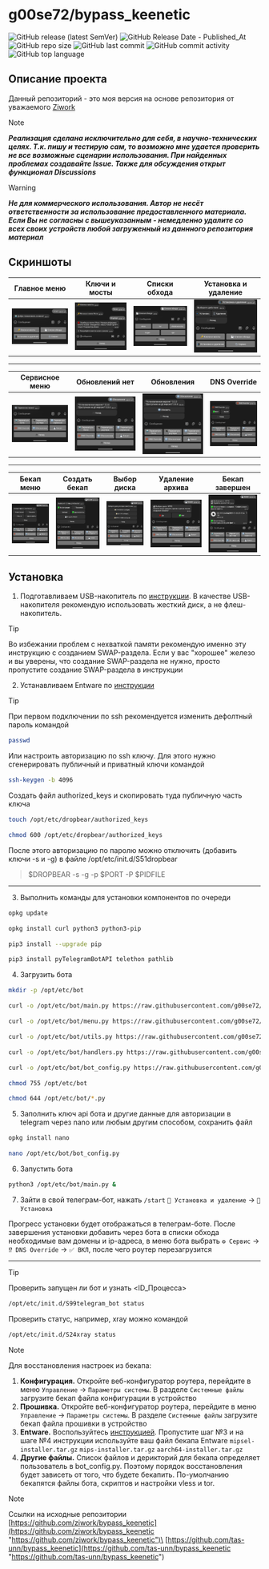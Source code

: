 # g00se72/bypass_keenetic
![GitHub release (latest SemVer)](https://img.shields.io/github/v/release/g00se72/bypass_keenetic)
![GitHub Release Date - Published_At](https://img.shields.io/github/release-date/g00se72/bypass_keenetic)
![GitHub repo size](https://img.shields.io/github/repo-size/g00se72/bypass_keenetic)
![GitHub last commit](https://img.shields.io/github/last-commit/g00se72/bypass_keenetic)
![GitHub commit activity](https://img.shields.io/github/commit-activity/y/g00se72/bypass_keenetic)
![GitHub top language](https://img.shields.io/github/languages/top/g00se72/bypass_keenetic)

## Описание проекта

Данный репозиторий - это моя версия на основе репозитория от уважаемого [Ziwork](https://github.com/ziwork/bypass_keenetic "https://github.com/ziwork/bypass_keenetic")

> [!NOTE]
>   
> ***Реализация сделана исключительно для себя, в научно-технических целях. Т.к. пишу и тестирую сам, то возможно мне удается проверить не все возможные сценарии использования. При найденных проблемах создавайте Issue. Также для обсуждения открыт функционал Discussions***

> [!WARNING]
> 
> ***Не для коммерческого использования. Автор не несёт ответственности за использование предоставленного материала. Если Вы не согласны с вышеуказанным - немедленно удалите со всех своих устройств любой загруженный из даннного репозитория материал***

## Скриншоты
| Главное меню | Ключи и мосты | Списки обхода | Установка и удаление |
|--------------|---------------|---------------|----------------------|
| ![Главное меню](https://raw.githubusercontent.com/g00se72/bypass_keenetic/e6698361cfea854c4eb049accd524c012df2c9a6/screens/MENU_MAIN.png) | ![Ключи и мосты](https://raw.githubusercontent.com/g00se72/bypass_keenetic/e6698361cfea854c4eb049accd524c012df2c9a6/screens/MENU_VLESS.png) | ![Списки обхода](https://raw.githubusercontent.com/g00se72/bypass_keenetic/e6698361cfea854c4eb049accd524c012df2c9a6/screens/MENU_BYPASS_FILES.png) | ![Установка и удаление](https://raw.githubusercontent.com/g00se72/bypass_keenetic/e6698361cfea854c4eb049accd524c012df2c9a6/screens/install_remove_menu.png) |

---

| Сервисное меню | Обновлений нет | Обновления | DNS Override |
|----------------|------------|------------------------|--------------|
| ![Сервисное меню](https://raw.githubusercontent.com/g00se72/bypass_keenetic/e6698361cfea854c4eb049accd524c012df2c9a6/screens/MENU_SERVICE.png) | ![Обновления](https://raw.githubusercontent.com/g00se72/bypass_keenetic/e6698361cfea854c4eb049accd524c012df2c9a6/screens/updates_menu.png) | ![Обновления (состояние)](https://raw.githubusercontent.com/g00se72/bypass_keenetic/e6698361cfea854c4eb049accd524c012df2c9a6/screens/updates_menu(need_update).png) | ![DNS Override](https://raw.githubusercontent.com/g00se72/bypass_keenetic/e6698361cfea854c4eb049accd524c012df2c9a6/screens/dns_override_menu.png) |

---

| Бекап меню | Создать бекап | Выбор диска | Удаление архива | Бекап завершен |
|------------|---------------|-------------|-----------------|----------------|
| ![Бекап меню](https://raw.githubusercontent.com/g00se72/bypass_keenetic/e6698361cfea854c4eb049accd524c012df2c9a6/screens/backup_menu.png) | ![Создать бекап](https://raw.githubusercontent.com/g00se72/bypass_keenetic/e6698361cfea854c4eb049accd524c012df2c9a6/screens/backup_menu(backup_state).png) | ![Выбор диска](https://raw.githubusercontent.com/g00se72/bypass_keenetic/e6698361cfea854c4eb049accd524c012df2c9a6/screens/drive_selection_menu.png) | ![Удаление архива](https://raw.githubusercontent.com/g00se72/bypass_keenetic/e6698361cfea854c4eb049accd524c012df2c9a6/screens/delete_archive_menu.png) | ![Бекап завершен](https://raw.githubusercontent.com/g00se72/bypass_keenetic/e6698361cfea854c4eb049accd524c012df2c9a6/screens/backup_done.png) |

## Установка

1) Подготавливаем USB-накопитель по [инструкции](https://help.keenetic.com/hc/ru/articles/360000184259-%D0%9A%D0%B0%D0%BA-%D0%BF%D0%BE%D0%B4%D0%B3%D0%BE%D1%82%D0%BE%D0%B2%D0%B8%D1%82%D1%8C-USB-%D0%BD%D0%B0%D0%BA%D0%BE%D0%BF%D0%B8%D1%82%D0%B5%D0%BB%D1%8C-%D0%B4%D0%BB%D1%8F-%D0%B8%D1%81%D0%BF%D0%BE%D0%BB%D1%8C%D0%B7%D0%BE%D0%B2%D0%B0%D0%BD%D0%B8%D1%8F-%D0%B2-%D0%BA%D0%B0%D1%87%D0%B5%D1%81%D1%82%D0%B2%D0%B5-%D1%85%D1%80%D0%B0%D0%BD%D0%B8%D0%BB%D0%B8%D1%89%D0%B0-%D0%B8-%D0%BE%D0%B4%D0%BD%D0%BE%D0%B2%D1%80%D0%B5%D0%BC%D0%B5%D0%BD%D0%BD%D0%BE-%D1%80%D0%B0%D1%81%D1%88%D0%B8%D1%80%D0%B5%D0%BD%D0%B8%D1%8F-%D0%BE%D0%B1%D1%8A%D0%B5%D0%BC%D0%B0-%D0%BE%D0%BF%D0%B5%D1%80%D0%B0%D1%82%D0%B8%D0%B2%D0%BD%D0%BE%D0%B9-%D0%BF%D0%B0%D0%BC%D1%8F%D1%82%D0%B8-%D0%B8%D0%BD%D1%82%D0%B5%D1%80%D0%BD%D0%B5%D1%82-%D1%86%D0%B5%D0%BD%D1%82%D1%80%D0%B0). В качестве USB-накопителя рекомендую использовать жесткий диск, а не флеш-накопитель.

> [!TIP]
> 
> Во избежании проблем с нехваткой памяти рекомендую именно эту инструкцию с созданием SWAP-раздела. Если у вас "хорошее" железо и вы уверены, что создание SWAP-раздела не нужно, просто пропустите создание SWAP-раздела в инструкции

2) Устанавливаем Entware по [инструкции](https://help.keenetic.com/hc/ru/articles/360021214160-%D0%A3%D1%81%D1%82%D0%B0%D0%BD%D0%BE%D0%B2%D0%BA%D0%B0-%D1%81%D0%B8%D1%81%D1%82%D0%B5%D0%BC%D1%8B-%D0%BF%D0%B0%D0%BA%D0%B5%D1%82%D0%BE%D0%B2-%D1%80%D0%B5%D0%BF%D0%BE%D0%B7%D0%B8%D1%82%D0%BE%D1%80%D0%B8%D1%8F-Entware-%D0%BD%D0%B0-USB-%D0%BD%D0%B0%D0%BA%D0%BE%D0%BF%D0%B8%D1%82%D0%B5%D0%BB%D1%8C)

> [!TIP]
> 
> При первом подключении по ssh рекомендуется изменить дефолтный пароль командой
> ```bash
> passwd
> ```
>
> Или настроить авторизацию по ssh ключу. Для этого нужно сгенерировать публичный и приватный ключи командой
> ```bash
> ssh-keygen -b 4096
> ```
>
> Создать файл authorized_keys и скопировать туда публичную часть ключа
> ```bash
> touch /opt/etc/dropbear/authorized_keys
> ```
> ```bash
> chmod 600 /opt/etc/dropbear/authorized_keys
> ```
>
> После этого авторизацию по паролю можно отключить (добавить ключи -s и -g) в файле /opt/etc/init.d/S51dropbear
> > $DROPBEAR -s -g -p $PORT -P $PIDFILE

---

3) Выполнить команды для установки компонентов по очереди
```bash
opkg update
```
```bash
opkg install curl python3 python3-pip
```
```bash
pip3 install --upgrade pip
```
```bash
pip3 install pyTelegramBotAPI telethon pathlib
```

4) Загрузить бота
```bash
mkdir -p /opt/etc/bot
```
```bash
curl -o /opt/etc/bot/main.py https://raw.githubusercontent.com/g00se72/bypass_keenetic/main/bot3/main.py
```
```bash
curl -o /opt/etc/bot/menu.py https://raw.githubusercontent.com/g00se72/bypass_keenetic/main/bot3/menu.py
```
```bash
curl -o /opt/etc/bot/utils.py https://raw.githubusercontent.com/g00se72/bypass_keenetic/main/bot3/utils.py
```
```bash
curl -o /opt/etc/bot/handlers.py https://raw.githubusercontent.com/g00se72/bypass_keenetic/main/bot3/handlers.py
```
```bash
curl -o /opt/etc/bot/bot_config.py https://raw.githubusercontent.com/g00se72/bypass_keenetic/main/bot3/bot_config.py
```
```bash
chmod 755 /opt/etc/bot
```
```bash
chmod 644 /opt/etc/bot/*.py
```

5) Заполнить ключ api бота и другие данные для авторизации в telegram через nano или любым другим способом, сохранить файл
```bash
opkg install nano
```
```bash
nano /opt/etc/bot/bot_config.py
```

6) Запустить бота
```bash
python3 /opt/etc/bot/main.py &
```

7) Зайти в свой телеграм-бот, нажать `/start`
`📲 Установка и удаление` -> `📲 Установка`

Прогресс установки будет отображаться в телеграм-боте. После завершения установки добавить через бота в списки обхода необходимые вам домены и ip-адреса, в меню бота выбрать `⚙️ Сервис` -> `⁉️ DNS Override` -> `✅ ВКЛ`, после чего роутер перезагрузится

---

> [!TIP]
> 
> Проверить запущен ли бот и узнать <ID_Процесса>
> ```bash
> /opt/etc/init.d/S99telegram_bot status
> ```
> Проверить статус, например, xray можно командой
> ```bash
> /opt/etc/init.d/S24xray status
> ```


>[!NOTE]
>
> Для восстановления настроек из бекапа:
> 1) **Конфигурация.** Откройте веб-конфигуратор роутера, перейдите в меню `Управление` -> `Параметры системы`. В разделе `Системные файлы` загрузите бекап файла конфигурации в устройство
> 2) **Прошивка.** Откройте веб-конфигуратор роутера, перейдите в меню `Управление` -> `Параметры системы`. В разделе `Системные файлы` загрузите бекап файла прошивки в устройство
> 3) **Entware.** Воспользуйтесь [инструкцией](https://help.keenetic.com/hc/ru/articles/360021214160-%D0%A3%D1%81%D1%82%D0%B0%D0%BD%D0%BE%D0%B2%D0%BA%D0%B0-%D1%81%D0%B8%D1%81%D1%82%D0%B5%D0%BC%D1%8B-%D0%BF%D0%B0%D0%BA%D0%B5%D1%82%D0%BE%D0%B2-%D1%80%D0%B5%D0%BF%D0%BE%D0%B7%D0%B8%D1%82%D0%BE%D1%80%D0%B8%D1%8F-Entware-%D0%BD%D0%B0-USB-%D0%BD%D0%B0%D0%BA%D0%BE%D0%BF%D0%B8%D1%82%D0%B5%D0%BB%D1%8C). Пропустите шаг №3 и на шаге №4 инструкции используйте ваш файл бекапа Entware `mipsel-installer.tar.gz` `mips-installer.tar.gz` `aarch64-installer.tar.gz`
> 4) **Другие файлы.** Список файлов и дерикторий для бекапа определяет пользователь в bot_config.py. Поэтому порядок восстановления будет зависеть от того, что будете бекапить. По-умолчанию бекапятся файлы бота, скриптов и настройки vless и tor.

>[!NOTE]
>
> Ссылки на исходные репозитории\
>[https://github.com/ziwork/bypass_keenetic](https://github.com/ziwork/bypass_keenetic "https://github.com/ziwork/bypass_keenetic")\
>[https://github.com/tas-unn/bypass_keenetic](https://github.com/tas-unn/bypass_keenetic "https://github.com/tas-unn/bypass_keenetic")
